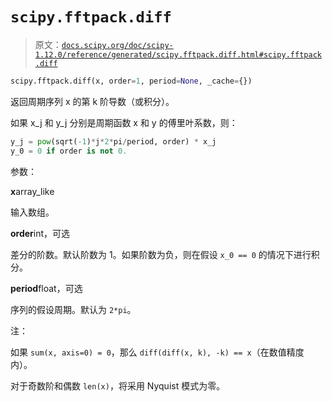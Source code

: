 # `scipy.fftpack.diff`

> 原文：[`docs.scipy.org/doc/scipy-1.12.0/reference/generated/scipy.fftpack.diff.html#scipy.fftpack.diff`](https://docs.scipy.org/doc/scipy-1.12.0/reference/generated/scipy.fftpack.diff.html#scipy.fftpack.diff)

```py
scipy.fftpack.diff(x, order=1, period=None, _cache={})
```

返回周期序列 x 的第 k 阶导数（或积分）。

如果 x_j 和 y_j 分别是周期函数 x 和 y 的傅里叶系数，则：

```py
y_j = pow(sqrt(-1)*j*2*pi/period, order) * x_j
y_0 = 0 if order is not 0. 
```

参数：

**x**array_like

输入数组。

**order**int，可选

差分的阶数。默认阶数为 1。如果阶数为负，则在假设 `x_0 == 0` 的情况下进行积分。

**period**float，可选

序列的假设周期。默认为 `2*pi`。

注：

如果 `sum(x, axis=0) = 0`，那么 `diff(diff(x, k), -k) == x`（在数值精度内）。

对于奇数阶和偶数 `len(x)`，将采用 Nyquist 模式为零。
